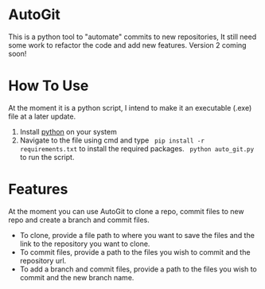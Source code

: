 # **AutoGit**
This is a python tool to "automate" commits to new repositories, It still need some work to refactor the code and add new features. Version 2 coming soon!

# How To Use
At the moment it is a python script, I intend to make it an executable (.exe) file at a later update.
1. Install [python](https://www.python.org/downloads/) on your system
2. Navigate to the file using cmd and type
``` pip install -r requirements.txt``` to install the required packages.
``` python auto_git.py``` to run the script.

# Features
At the moment you can use AutoGit to clone a repo, commit files to new repo and create a branch and commit files.
- To clone, provide a file path to where you want to save the files and the link to the repository you want to clone.
- To commit files, provide a path to the files you wish to commit and the repository url.
- To add a branch and commit files, provide a path to the files you wish to commit and the new branch name. 
